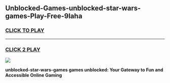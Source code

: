 
## Unblocked-Games-unblocked-star-wars-games-Play-Free-9laha
<h3>
<a href="https://premium76.site?title=unblocked-star-wars-games&ref=23A">CLICK TO PLAY</a></h3>
<hr>

<h3>
<a href="https://premium76.site?title=unblocked-star-wars-games&ref=23A">CLICK 2 PLAY</a>
  
</h3>

<a href="https://premium76.site?title=unblocked-star-wars-games&ref=23A"><img src="https://clearcache.store/games.png"></a>


**unblocked-star-wars-games games unblocked: Your Gateway to Fun and Accessible Online Gaming**
